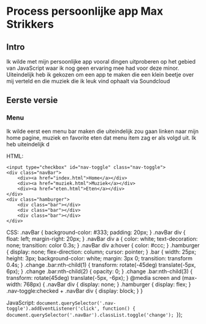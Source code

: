 # Process persoonlijke app Max Strikkers

## Intro
Ik wilde met mijn persoonlijke app vooral dingen uitproberen op het gebied van JavaScript waar ik nog geen ervaring mee had voor deze minor. Uiteindelijk heb ik gekozen om een app te maken die een klein beetje over mij verteld en die muziek die ik leuk vind ophaalt via Soundcloud

## Eerste versie
### Menu
Ik wilde eerst een menu bar maken die uiteindelijk zou gaan linken naar mijn home pagine, muziek en favorite eten dat menu item zag er als volgd uit. Ik heb uiteindelijk d

HTML:
```
<input type="checkbox" id="nav-toggle" class="nav-toggle">
<div class="navBar">
    <div><a href="index.html">Home</a></div>
    <div><a href="muziek.html">Muziek</a></div>
    <div><a href="eten.html">Eten</a></div>
</div>
<div class="hamburger">
    <div class="bar"></div>
    <div class="bar"></div>
    <div class="bar"></div>
</div>
```


CSS:
.navBar {
    background-color: #333;
    padding: 20px;
}
.navBar div {
    float: left;
    margin-right: 20px;
}
.navBar div a {
    color: white;
    text-decoration: none;
    transition: color 0.3s;
}
.navBar div a:hover {
    color: #ccc;
}
.hamburger {
    display: none;
    flex-direction: column;
    cursor: pointer;
}
.bar {
    width: 25px;
    height: 3px;
    background-color: white;
    margin: 3px 0;
    transition: transform 0.4s;
}
.change .bar:nth-child(1) {
    transform: rotate(-45deg) translate(-5px, 6px);
}
.change .bar:nth-child(2) {
    opacity: 0;
}
.change .bar:nth-child(3) {
    transform: rotate(45deg) translate(-5px, -6px);
}
@media screen and (max-width: 768px) {
    .navBar div {
        display: none;
    }
    .hamburger {
        display: flex;
    }
    .nav-toggle:checked + .navBar div {
        display: block;
    }
}

JavaScript:
`document.querySelector('.nav-toggle').addEventListener('click', function() {
    document.querySelector('.navBar').classList.toggle('change');
`});